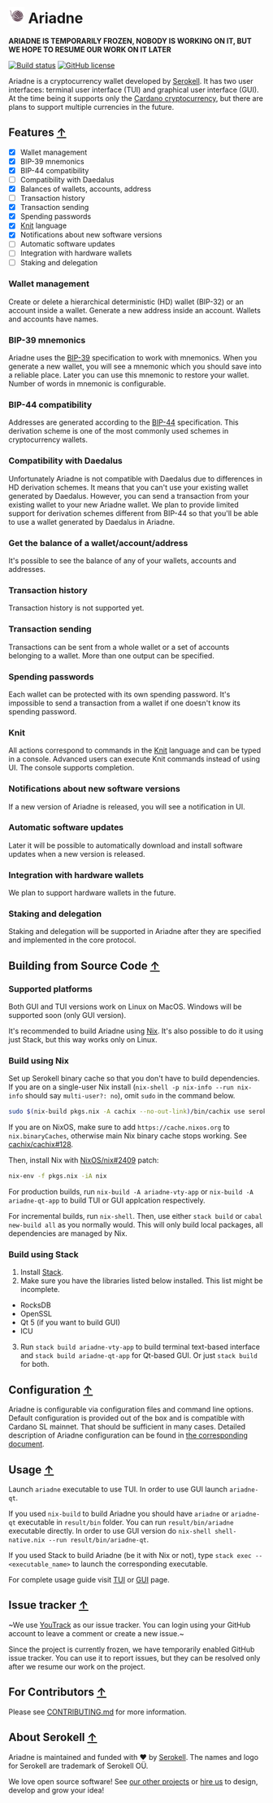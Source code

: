 # ![](./img/logo.png) Ariadne

**ARIADNE IS TEMPORARILY FROZEN, NOBODY IS WORKING ON IT, BUT WE HOPE TO RESUME OUR WORK ON IT LATER**

[![Build status](https://badge.buildkite.com/50f5e1e5b64e085f138dc0f267c0578ce3104d4187d50e1cc7.svg?branch=master)](https://buildkite.com/serokell/ariadne)
[![GitHub license](https://img.shields.io/github/license/serokell/ariadne.svg)](https://github.com/serokell/ariadne/blob/master/COPYING.md)

Ariadne is a cryptocurrency wallet developed by
[Serokell](https://serokell.io/). It has two user interfaces: terminal
user interface (TUI) and graphical user interface (GUI). At the time
being it supports only the [Cardano
cryptocurrency](https://www.cardano.org/), but there are plans to
support multiple currencies in the future.

## Features [↑](#-ariadne)

* [x] Wallet management
* [x] BIP-39 mnemonics
* [x] BIP-44 compatibility
* [ ] Compatibility with Daedalus
* [x] Balances of wallets, accounts, address
* [ ] Transaction history
* [x] Transaction sending
* [x] Spending passwords
* [x] [Knit](knit/README.md) language
* [x] Notifications about new software versions
* [ ] Automatic software updates
* [ ] Integration with hardware wallets
* [ ] Staking and delegation

### Wallet management

Create or delete a hierarchical deterministic (HD) wallet (BIP-32) or
an account inside a wallet. Generate a new address inside an
account. Wallets and accounts have names.

### BIP-39 mnemonics

Ariadne uses the
[BIP-39](https://github.com/bitcoin/bips/blob/master/bip-0039.mediawiki)
specification to work with mnemonics. When you generate a new wallet,
you will see a mnemonic which you should save into a reliable
place. Later you can use this mnemonic to restore your wallet. Number
of words in mnemonic is configurable.

### BIP-44 compatibility

Addresses are generated according to the
[BIP-44](https://github.com/bitcoin/bips/blob/master/bip-0044.mediawiki)
specification. This derivation scheme is one of the most commonly used
schemes in cryptocurrency wallets.

### Compatibility with Daedalus

Unfortunately Ariadne is not compatible with Daedalus due to
differences in HD derivation schemes.  It means that you can't use
your existing wallet generated by Daedalus. However, you can send a
transaction from your existing wallet to your new Ariadne wallet. We
plan to provide limited support for derivation schemes different from
BIP-44 so that you'll be able to use a wallet generated by Daedalus in
Ariadne.

### Get the balance of a wallet/account/address

It's possible to see the balance of any of your wallets, accounts and addresses.

### Transaction history

Transaction history is not supported yet.

### Transaction sending

Transactions can be sent from a whole wallet or a set of accounts
belonging to a wallet. More than one output can be specified.

### Spending passwords

Each wallet can be protected with its own spending password. It's
impossible to send a transaction from a wallet if one doesn't know its
spending password.

### Knit

All actions correspond to commands in the [Knit](knit/README.md)
language and can be typed in a console. Advanced users can execute
Knit commands instead of using UI. The console supports completion.

### Notifications about new software versions

If a new version of Ariadne is released, you will see a notification
in UI.

### Automatic software updates

Later it will be possible to automatically download and install
software updates when a new version is released.

### Integration with hardware wallets

We plan to support hardware wallets in the future.

### Staking and delegation

Staking and delegation will be supported in Ariadne after they are
specified and implemented in the core protocol.


## Building from Source Code [↑](#-ariadne)

### Supported platforms

Both GUI and TUI versions work on Linux on MacOS. Windows will be
supported soon (only GUI version).

It's recommended to build Ariadne using
[Nix](https://nixos.org/nix/). It's also possible to do it using just
Stack, but this way works only on Linux.

### Build using Nix

Set up Serokell binary cache so that you don't have to build
dependencies.
If you are on a single-user Nix install (`nix-shell -p nix-info --run nix-info`
should say `multi-user?: no`), omit `sudo` in the command below.

```sh
sudo $(nix-build pkgs.nix -A cachix --no-out-link)/bin/cachix use serokell
```

If you are on NixOS, make sure to add `https://cache.nixos.org` to `nix.binaryCaches`,
otherwise main Nix binary cache stops working. See [cachix/cachix#128][].

[cachix/cachix#128]: https://github.com/cachix/cachix/pull/128

Then, install Nix with [NixOS/nix#2409][] patch:

```sh
nix-env -f pkgs.nix -iA nix
```

[NixOS/nix#2409]: https://github.com/NixOS/nix/pull/2409

For production builds, run `nix-build -A ariadne-vty-app` or
`nix-build -A ariadne-qt-app` to build TUI or GUI applcation
respectively.

For incremental builds, run `nix-shell`. Then, use either `stack build` or
`cabal new-build all` as you normally would. This will only build local packages,
all dependencies are managed by Nix.

### Build using Stack

1. Install [Stack](https://docs.haskellstack.org/en/stable/README/).
2. Make sure you have the libraries listed below installed. This list
   might be incomplete.
  - RocksDB
  - OpenSSL
  - Qt 5 (if you want to build GUI)
  - ICU
3. Run `stack build ariadne-vty-app` to build terminal text-based interface
and `stack build ariadne-qt-app` for Qt-based GUI. Or just `stack build` for both.

## Configuration [↑](#-ariadne)

Ariadne is configurable via configuration files and command line
options. Default configuration is provided out of the box and is
compatible with Cardano SL mainnet. That should be sufficient in many
cases. Detailed description of Ariadne configuration can be found in
[the corresponding document](docs/configuration.md).

## Usage [↑](#-ariadne)

Launch `ariadne` executable to use TUI. In order to use GUI launch
`ariadne-qt`.

If you used `nix-build` to build Ariadne you should have `ariadne` or
`ariadne-qt` executable in `result/bin` folder. You can run
`result/bin/ariadne` executable directly. In order to use GUI version
do `nix-shell shell-native.nix --run result/bin/ariadne-qt`.

If you used Stack to build Ariadne (be it with Nix or not), type `stack
exec -- <executable_name>` to launch the corresponding executable.

For complete usage guide visit [TUI](docs/usage-tui.md) or [GUI](docs/usage-gui.md) page.

## Issue tracker [↑](#-ariadne)

~We use [YouTrack](https://issues.serokell.io/issues/AD) as our issue
tracker. You can login using your GitHub account to leave a comment or
create a new issue.~

Since the project is currently frozen, we have temporarily enabled GitHub issue tracker.
You can use it to report issues, but they can be resolved only after we resume our work on the project.

## For Contributors [↑](#-ariadne)

Please see [CONTRIBUTING.md](CONTRIBUTING.md) for more information.

## About Serokell [↑](#-ariadne)

Ariadne is maintained and funded with :heart: by
[Serokell](https://serokell.io/). The names and logo for Serokell are trademark
of Serokell OÜ.

We love open source software! See [our other
projects](https://serokell.io/community?utm_source=github) or [hire
us](https://serokell.io/hire-us?utm_source=github) to design, develop and grow
your idea!
